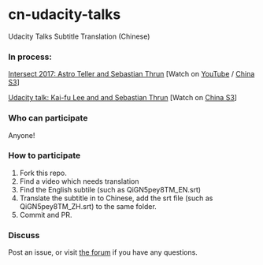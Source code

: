 # cn-udacity-talks
Udacity Talks Subtitle Translation (Chinese)

### In process:

[Intersect 2017: Astro Teller and Sebastian Thrun](2017/Intersect-Astro-Teller-and-Sebastian-Thrun) [Watch on [YouTube](https://www.youtube.com/watch?v=QiGN5pey8TM) / [China S3](https://s3.cn-north-1.amazonaws.com.cn/static-documents/udacity_talk/001-Astro-Teller-and-Sebastian-Thrun.mp4)]

[Udacity talk: Kai-fu Lee and and Sebastian Thrun](2017/Kai-fu-Lee-and-Sebastian-Thrun) [Watch on [China S3](https://s3.cn-north-1.amazonaws.com.cn/static-documents/udacity_talk/Kai-fu+Lee_final.mp4)]

### Who can participate

Anyone!

### How to participate

1. Fork this repo.
2. Find a video which needs translation
3. Find the English subtile (such as QiGN5pey8TM_EN.srt)
4. Translate the subtitle in to Chinese, add the srt file (such as QiGN5pey8TM_ZH.srt) to the same folder.
5. Commit and PR.

### Discuss

Post an issue, or visit [the forum](https://discussions.youdaxue.com/t/udacity-talks/38239) if you have any questions.
